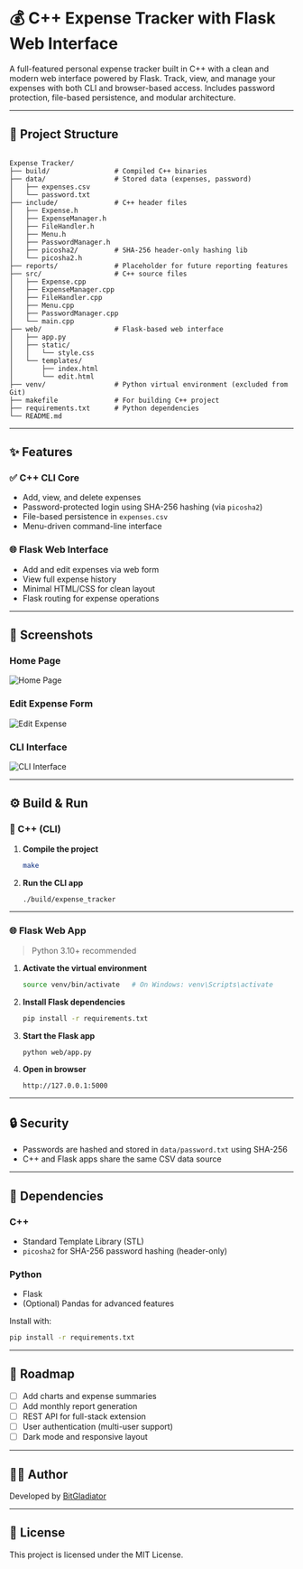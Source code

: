 # 💰 C++ Expense Tracker with Flask Web Interface

A full-featured personal expense tracker built in C++ with a clean and modern web interface powered by Flask. Track, view, and manage your expenses with both CLI and browser-based access. Includes password protection, file-based persistence, and modular architecture.

---

## 📁 Project Structure

```

Expense Tracker/
├── build/                # Compiled C++ binaries
├── data/                 # Stored data (expenses, password)
│   ├── expenses.csv
│   └── password.txt
├── include/              # C++ header files
│   ├── Expense.h
│   ├── ExpenseManager.h
│   ├── FileHandler.h
│   ├── Menu.h
│   ├── PasswordManager.h
│   ├── picosha2/         # SHA-256 header-only hashing lib
│   └── picosha2.h
├── reports/              # Placeholder for future reporting features
├── src/                  # C++ source files
│   ├── Expense.cpp
│   ├── ExpenseManager.cpp
│   ├── FileHandler.cpp
│   ├── Menu.cpp
│   ├── PasswordManager.cpp
│   └── main.cpp
├── web/                  # Flask-based web interface
│   ├── app.py
│   ├── static/
│   │   └── style.css
│   └── templates/
│       ├── index.html
│       └── edit.html
├── venv/                 # Python virtual environment (excluded from Git)
├── makefile              # For building C++ project
├── requirements.txt      # Python dependencies
└── README.md

````

---

## ✨ Features

### ✅ C++ CLI Core
- Add, view, and delete expenses
- Password-protected login using SHA-256 hashing (via `picosha2`)
- File-based persistence in `expenses.csv`
- Menu-driven command-line interface

### 🌐 Flask Web Interface
- Add and edit expenses via web form
- View full expense history
- Minimal HTML/CSS for clean layout
- Flask routing for expense operations

---
## 📸 Screenshots

###  Home Page
![Home Page](web/static/screenshots/Screenshot1.png)

###  Edit Expense Form
![Edit Expense](web/static/screenshots/Screenshot2.png)

###  CLI Interface
![CLI Interface](web/static/screenshots/Screenshot3.png)

---
## ⚙️ Build & Run

### 🔧 C++ (CLI)

1. **Compile the project**
   ```bash
   make


2. **Run the CLI app**

   ```bash
   ./build/expense_tracker
   ```

---

### 🌐 Flask Web App

> Python 3.10+ recommended

1. **Activate the virtual environment**

   ```bash
   source venv/bin/activate   # On Windows: venv\Scripts\activate
   ```

2. **Install Flask dependencies**

   ```bash
   pip install -r requirements.txt
   ```

3. **Start the Flask app**

   ```bash
   python web/app.py
   ```

4. **Open in browser**

   ```
   http://127.0.0.1:5000
   ```

---

## 🔒 Security

* Passwords are hashed and stored in `data/password.txt` using SHA-256
* C++ and Flask apps share the same CSV data source

---

## 📌 Dependencies

### C++

* Standard Template Library (STL)
* `picosha2` for SHA-256 password hashing (header-only)

### Python

* Flask
* (Optional) Pandas for advanced features

Install with:

```bash
pip install -r requirements.txt
```

---

## 🚀 Roadmap

* [ ] Add charts and expense summaries
* [ ] Add monthly report generation
* [ ] REST API for full-stack extension
* [ ] User authentication (multi-user support)
* [ ] Dark mode and responsive layout

---

## 👨‍💻 Author

Developed by [BitGladiator](https://github.com/BitGladiator)

---

## 📝 License

This project is licensed under the MIT License.
